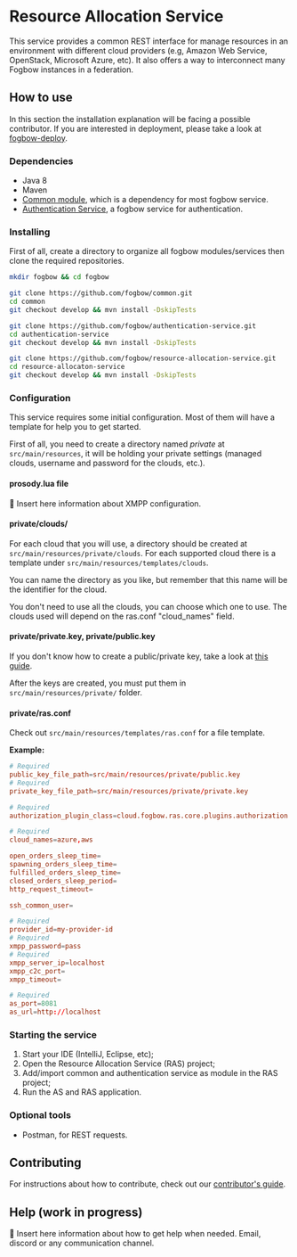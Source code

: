 # Resource Allocation Service

This service provides a common REST interface for manage resources in an environment with different cloud providers (e.g, Amazon Web Service, OpenStack, Microsoft Azure, etc). It also offers a way to interconnect many Fogbow instances in a federation.

## How to use

In this section the installation explanation will be facing a possible contributor. If you are interested in deployment, please take a look at [fogbow-deploy](https://github.com/fogbow/fogbow-deploy).

### Dependencies

- Java 8
- Maven
- [Common module](https://github.com/fogbow/common/), which is a dependency for most fogbow service.
- [Authentication Service](https://github.com/fogbow/authentication-service/), a fogbow service for authentication.

### Installing

First of all, create a directory to organize all fogbow modules/services then clone the required repositories.

```bash
mkdir fogbow && cd fogbow

git clone https://github.com/fogbow/common.git
cd common  
git checkout develop && mvn install -DskipTests

git clone https://github.com/fogbow/authentication-service.git
cd authentication-service
git checkout develop && mvn install -DskipTests

git clone https://github.com/fogbow/resource-allocation-service.git
cd resource-allocaton-service
git checkout develop && mvn install -DskipTests
```

### Configuration

This service requires some initial configuration. Most of them will have a template for help you to get started.

First of all, you need to create a directory named *private* at `src/main/resources`, it will be holding your private settings (managed clouds, username and password for the clouds, etc.).

#### prosody.lua file

:pushpin:  Insert here information about XMPP configuration.

#### private/clouds/

For each cloud that you will use, a directory should be created at `src/main/resources/private/clouds`. For each supported cloud there is a template under `src/main/resources/templates/clouds`.

You can name the directory as you like, but remember that this name will be the identifier for the cloud.

You don't need to use all the clouds, you can choose which one to use. The clouds used will depend on the ras.conf "cloud_names" field.

#### private/private.key, private/public.key

If you don't know how to create a public/private key, take a look at [this guide](https://docs.oracle.com/cd/E19683-01/806-4078/6jd6cjru7/index.html).

After the keys are created, you must put them in `src/main/resources/private/` folder.

#### private/ras.conf

Check out `src/main/resources/templates/ras.conf` for a file template.

**Example:**

```conf
# Required
public_key_file_path=src/main/resources/private/public.key
# Required
private_key_file_path=src/main/resources/private/private.key

# Required
authorization_plugin_class=cloud.fogbow.ras.core.plugins.authorization.DefaultAuthorizationPlugin

# Required
cloud_names=azure,aws

open_orders_sleep_time=
spawning_orders_sleep_time=
fulfilled_orders_sleep_time=
closed_orders_sleep_period=
http_request_timeout=

ssh_common_user=

# Required
provider_id=my-provider-id
# Required
xmpp_password=pass
# Required
xmpp_server_ip=localhost
xmpp_c2c_port=
xmpp_timeout=

# Required
as_port=8081
as_url=http://localhost
```

### Starting the service

1. Start your IDE (IntelliJ, Eclipse, etc);
2. Open the Resource Allocation Service (RAS) project;
3. Add/import common and authentication service as module in the RAS project;
4. Run the AS and RAS application.

### Optional tools

- Postman, for REST requests.

## Contributing

For instructions about how to contribute, check out our [contributor's guide](https://github.com/fogbow/resource-allocation-service/blob/master/CONTRIBUTING.md).

## Help (work in progress)

:pushpin: Insert here information about how to get help when needed. Email, discord or any communication channel.
